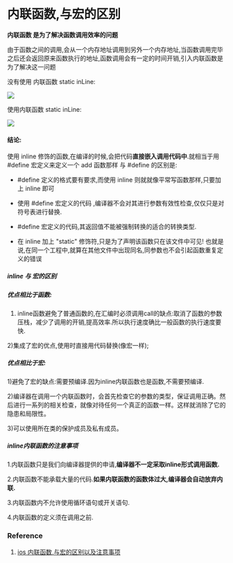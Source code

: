 

# 内联函数,与宏的区别

**内联函数 是为了解决函数调用效率的问题**

由于函数之间的调用,会从一个内存地址调用到另外一个内存地址,当函数调用完毕之后还会返回原来函数执行的地址,函数调用会有一定的时间开销,引入内联函数是为了解决这一问题

没有使用 内联函数 static inLine:

![](http://img.isylar.com/media/15440048099753.png)


使用内联函数 static inLine:

![](http://img.isylar.com/media/15440048170044.png)


#### 结论:
使用 inline 修饰的函数,在编译的时候,会把代码**直接嵌入调用代码中**.就相当于用 #define 宏定义来定义一个 add 函数那样 与 #define 的区别是:

*  #define 定义的格式要有要求,而使用 inline 则就就像平常写函数那样,只要加上 inline 即可

* 使用 #define 宏定义的代码 ,编译器不会对其进行参数有效性检查,仅仅只是对符号表进行替换.

*  #define 宏定义的代码,其返回值不能被强制转换的适合的转换类型.

* 在 inline 加上 "static" 修饰符,只是为了声明该函数只在该文件中可见! 也就是说,在同一个工程中,就算在其他文件中出现同名,同参数也不会引起函数重复定义的错误

##### inline 与 宏的区别

##### 优点相比于函数:

1) inline函数避免了普通函数的,在汇编时必须调用call的缺点:取消了函数的参数压栈，减少了调用的开销,提高效率.所以执行速度确比一般函数的执行速度要快.

2)集成了宏的优点,使用时直接用代码替换(像宏一样);

##### 优点相比于宏:

1)避免了宏的缺点:需要预编译.因为inline内联函数也是函数,不需要预编译.

2)编译器在调用一个内联函数时，会首先检查它的参数的类型，保证调用正确。然后进行一系列的相关检查，就像对待任何一个真正的函数一样。这样就消除了它的隐患和局限性。

3)可以使用所在类的保护成员及私有成员。

##### inline内联函数的注意事项

1.内联函数只是我们向编译器提供的申请,**编译器不一定采取inline形式调用函数.**

2.内联函数不能承载大量的代码.**如果内联函数的函数体过大,编译器会自动放弃内联.**

3.内联函数内不允许使用循环语句或开关语句.

4.内联函数的定义须在调用之前.

### Reference

1. [ios 内联函数,与宏的区别以及注意事项](https://www.jianshu.com/p/365a2395171d)



